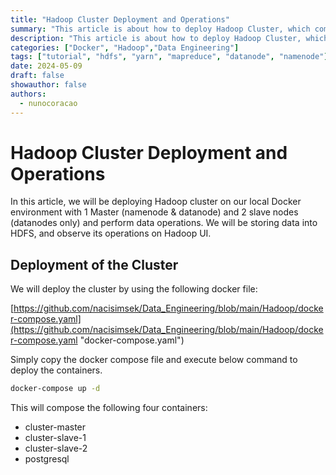 ```yaml
---
title: "Hadoop Cluster Deployment and Operations"
summary: "This article is about how to deploy Hadoop Cluster, which components it has, how the data is stored and managed in HDFS, how the calculation is done via MapReduce, and how Yarn manage the resources"
description: "This article is about how to deploy Hadoop Cluster, which components it has, how the data is stored and managed in HDFS, how the calculation is done via MapReduce, and how Yarn manage the resources"
categories: ["Docker", "Hadoop","Data Engineering"]
tags: ["tutorial", "hdfs", "yarn", "mapreduce", "datanode", "namenode"]
date: 2024-05-09
draft: false
showauthor: false
authors:
  - nunocoracao
---
```

# Hadoop Cluster Deployment and Operations

In this article, we will be deploying Hadoop cluster on our local Docker environment with 1 Master (namenode & datanode) and 2 slave nodes (datanodes only) and perform data operations. We will be storing data into HDFS, and observe its operations on Hadoop UI.

## Deployment of the Cluster

We will deploy the cluster by using the following docker file:

[https://github.com/nacisimsek/Data_Engineering/blob/main/Hadoop/docker-compose.yaml](https://github.com/nacisimsek/Data_Engineering/blob/main/Hadoop/docker-compose.yaml "docker-compose.yaml")

Simply copy the docker compose file and execute below command to deploy the containers.

```bash
docker-compose up -d
```

This will compose the following four containers:

* cluster-master
* cluster-slave-1
* cluster-slave-2
* postgresql
